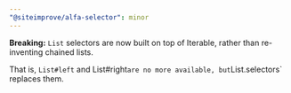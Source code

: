```yaml
---
"@siteimprove/alfa-selector": minor
---
```


**Breaking:** `List` selectors are now built on top of Iterable, rather than re-inventing chained lists.

That is, `List#left` and List#right`are no more available, but`List.selectors` replaces them.

